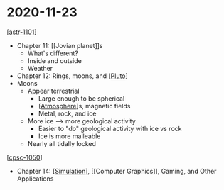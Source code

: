 # 2020-11-23

[[astr-1101]]

- Chapter 11: [[Jovian planet]]s
  - What's different?
  - Inside and outside
  - Weather
- Chapter 12: Rings, moons, and [[Pluto]]
- Moons
  - Appear terrestrial
    - Large enough to be spherical
    - [[Atmosphere]]s, magnetic fields
    - Metal, rock, and ice
  - More ice --> more geological activity
    - Easier to "do" geological activity with ice vs rock
    - Ice is more malleable
  - Nearly all tidally locked

[[cpsc-1050]]

- Chapter 14: [[Simulation]], [[Computer Graphics]], Gaming, and Other Applications

[//begin]: # "Autogenerated link references for markdown compatibility"
[astr-1101]: astr-1101 "ASTR 1101 - Intro to the Solar System"
[jovian-planet]: jovian-planet "Jovian Planet"
[pluto]: pluto "Pluto"
[atmosphere]: atmosphere "Atmosphere"
[cpsc-1050]: cpsc-1050 "CPSC 1050 - Introduction to Computer Science"
[simulation]: simulation "Simulation"
[//end]: # "Autogenerated link references"